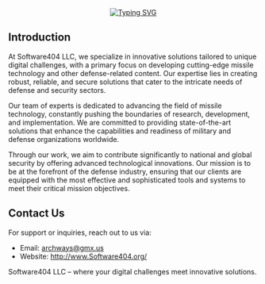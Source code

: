 <div id="header" align="center">
 <a href="https://git.io/typing-svg"><img src="https://readme-typing-svg.demolab.com?font=Fira+Code&weight=600&size=48&pause=1000&repeat=false&random=false&width=700&height=100&lines=Software404+LLC" alt="Typing SVG" /></a>
</div>

## Introduction
At Software404 LLC, we specialize in innovative solutions tailored to unique digital challenges, with a primary focus on developing cutting-edge missile technology and other defense-related content. Our expertise lies in creating robust, reliable, and secure solutions that cater to the intricate needs of defense and security sectors.

Our team of experts is dedicated to advancing the field of missile technology, constantly pushing the boundaries of research, development, and implementation. We are committed to providing state-of-the-art solutions that enhance the capabilities and readiness of military and defense organizations worldwide.

Through our work, we aim to contribute significantly to national and global security by offering advanced technological innovations. Our mission is to be at the forefront of the defense industry, ensuring that our clients are equipped with the most effective and sophisticated tools and systems to meet their critical mission objectives.

## Contact Us
For support or inquiries, reach out to us via:

- Email: archways@gmx.us
- Website: http://www.Software404.org/

Software404 LLC – where your digital challenges meet innovative solutions.
